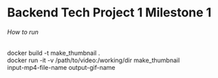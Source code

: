 # Backend Tech Project 1 Milestone 1
###### How to run
docker build -t make_thumbnail . <br/>
docker run -it -v /path/to/video:/working/dir make_thumbnail <Enter> <br/>
input-mp4-file-name output-gif-name